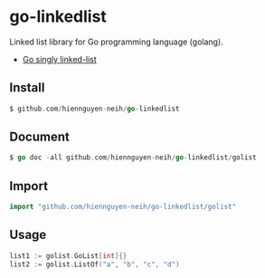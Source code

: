 # go-linkedlist
Linked list library for Go programming language (golang).

* [Go singly linked-list](./golist/)

## Install
```Go
$ github.com/hiennguyen-neih/go-linkedlist
```

## Document
```Go
$ go doc -all github.com/hiennguyen-neih/go-linkedlist/golist
```

## Import
```Go
import "github.com/hiennguyen-neih/go-linkedlist/golist"
```

## Usage
```Go
list1 := golist.GoList[int]{}
list2 := golist.ListOf("a", "b", "c", "d")
```

